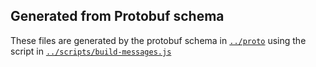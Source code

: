 ## Generated from Protobuf schema

These files are generated by the protobuf schema in [`../proto`](../proto) using the script in [`../scripts/build-messages.js`](../scripts/build-messages.js)
